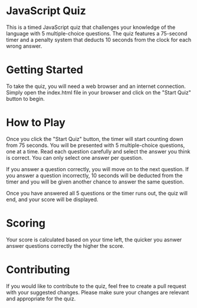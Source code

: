 # JavaScript Quiz
This is a timed JavaScript quiz that challenges your knowledge of the language with 5 multiple-choice questions. The quiz features a 75-second timer and a penalty system that deducts 10 seconds from the clock for each wrong answer.

# Getting Started
To take the quiz, you will need a web browser and an internet connection. Simply open the index.html file in your browser and click on the "Start Quiz" button to begin.

# How to Play
Once you click the "Start Quiz" button, the timer will start counting down from 75 seconds. You will be presented with 5 multiple-choice questions, one at a time. Read each question carefully and select the answer you think is correct. You can only select one answer per question.

If you answer a question correctly, you will move on to the next question. If you answer a question incorrectly, 10 seconds will be deducted from the timer and you will be given another chance to answer the same question.

Once you have answered all 5 questions or the timer runs out, the quiz will end, and your score will be displayed.

# Scoring
Your score is calculated based on your time left, the quicker you asnwer answer questions correctly the higher the score.

# Contributing
If you would like to contribute to the quiz, feel free to create a pull request with your suggested changes. Please make sure your changes are relevant and appropriate for the quiz.





